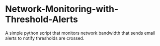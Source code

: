 # Network-Monitoring-with-Threshold-Alerts
A simple python script that monitors network bandwidth that sends email alerts to notify thresholds are crossed.
